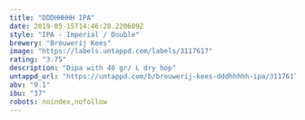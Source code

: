 ```yaml
---
title: "DDDHHHHH IPA"
date: 2019-05-15T14:46:28.220609Z
style: "IPA - Imperial / Double"
brewery: "Brouwerij Kees"
image: "https://labels.untappd.com/labels/3117617"
rating: "3.75"
description: "Dipa with 40 gr/ L dry hop"
untappd_url: "https://untappd.com/b/brouwerij-kees-dddhhhhh-ipa/3117617"
abv: "9.1"
ibu: "37"
robots: noindex,nofollow
---
```

